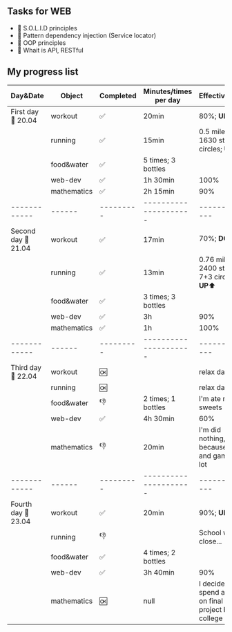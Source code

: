 ## Tasks for WEB
+ 📌 S.O.L.I.D principles
+ 📌 Pattern dependency injection (Service locator)
+ 📌 OOP principles
+ 📌 Whait is API, RESTful


## My progress list
| Day&Date | Object | Completed | Minutes/times per day | Effectiveness |
| -------- | ------ | --------- | --------------------- | ------------- |
| First day 📆 20.04 | workout | ✅ | 20min | 80%; **UP**⬆️ |
|  | running | ✅ | 15min | 0.5 miles; 1630 steps; 7 circles; **UP**⬆️ |
|  | food&water | ✅ | 5 times; 3 bottles |
|  | web-dev | ✅ | 1h 30min | 100% |
|  | mathematics | ✅ | 2h 15min | 90% |
| ------------ | ------ | --------- | --------------------- | ------------- |
| Second day 📆 21.04 | workout | ✅ | 17min | 70%; **DOWN**⬇️ |
|  | running | ✅ | 13min | 0.76 miles; 2400 steps; 7+3 circles; **UP**⬆️ |
|  | food&water | ✅ | 3 times; 3 bottles |
|  | web-dev | ✅ | 3h | 90% |
|  | mathematics | ✅ | 1h | 100% |
| ------------ | ------ | --------- | --------------------- | ------------- |
| Third day 📆 22.04 | workout | 🆗 | | relax day |
|  | running | 🆗 |  | relax day |
|  | food&water | 👎 | 2 times; 1 bottles | I'm ate many sweets |
|  | web-dev | ✅ | 4h 30min | 60% |
|  | mathematics | 👎 | 20min | I'm did nothing, because idled and gamed a lot |
| ------------ | ------ | --------- | --------------------- | ------------- |
| Fourth day 📆 23.04 | workout | ✅ | 20min | 90%; **UP**⬆️ |
|  | running | 👎 |  | School was close... |
|  | food&water | ✅ | 4 times; 2 bottles |
|  | web-dev | ✅ | 3h 40min | 90% |
|  | mathematics | 🆗 | null | I decided spend all time on final project by college |
